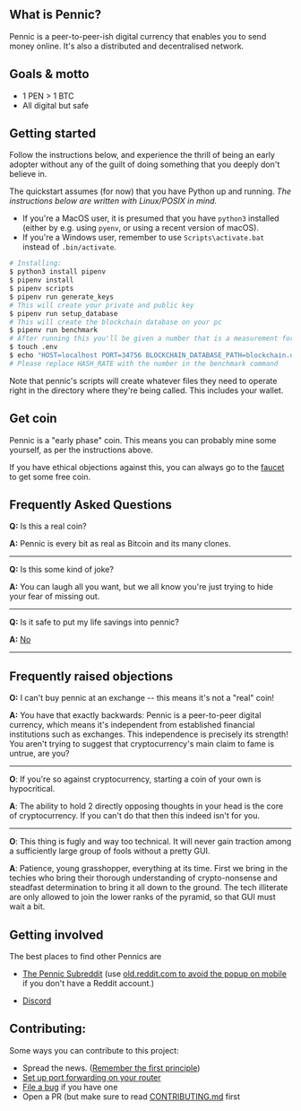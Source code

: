 ## What is Pennic?

Pennic is a peer-to-peer-ish digital currency that enables you to send money
online. It's also a distributed and decentralised network.

## Goals & motto

- 1 PEN > 1 BTC
- All digital but safe

## Getting started

Follow the instructions below, and experience the thrill of being an early
adopter without any of the guilt of doing something that you deeply don't
believe in.

The quickstart assumes (for now) that you have Python up and running. _The instructions below are written with
Linux/POSIX in mind._

- If you're a MacOS user, it is presumed that you have `python3` installed (either by e.g. using `pyenv`, or using a recent version of macOS).
- If you're a Windows user, remember to use `Scripts\activate.bat` instead of `.bin/activate`.

```bash
# Installing:
$ python3 install pipenv
$ pipenv install
$ pipenv scripts
$ pipenv run generate_keys
# This will create your private and public key
$ pipenv run setup_database
# This will create the blockchain database on your pc
$ pipenv run benchmark
# After running this you'll be given a number that is a measurement for how many hashes percycle gives you the best performance
$ touch .env
$ echo "HOST=localhost PORT=34756 BLOCKCHAIN_DATABASE_PATH=blockchain.db HASH_RATE=5500 DEVELOPMENT=1 RECENT_NODES_FILE_PATH=recent_nodes.json NODES_ASK_LIMIT=10" | tr " " "\n" >> .env
# Please replace HASH_RATE with the number in the benchmark command
```

Note that pennic's scripts will create whatever files they need to operate
right in the directory where they're being called. This includes your wallet.

## Get coin

Pennic is a "early phase" coin. This means you can probably mine some yourself, as per the instructions above.

If you have ethical objections against this, you can always go to the
[faucet](https://github.com/pooriaahmadi/pennic/issues/1) to get some free coin.

## Frequently Asked Questions

**Q:** Is this a real coin?

**A:** Pennic is every bit as real as Bitcoin and its many clones.

---

**Q:** Is this some kind of joke?

**A:** You can laugh all you want, but we all know you're just trying to hide your fear of missing out.

---

**Q:** Is it safe to put my life savings into pennic?

**A:** [No](https://github.com/pooriaahmadi/pennic/blob/main/docs/security.md)

---

## Frequently raised objections

**O:** I can't buy pennic at an exchange -- this means it's not a "real" coin!

**A:** You have that exactly backwards: Pennic is a peer-to-peer digital currency, which means it's independent from
established financial institutions such as exchanges. This independence is precisely its strength! You aren't
trying to suggest that cryptocurrency's main claim to fame is untrue, are you?

---

**O**: If you're so against cryptocurrency, starting a coin of your own is hypocritical.

**A**: The ability to hold 2 directly opposing thoughts in your head is the core of cryptocurrency. If you can't do that
then this indeed isn't for you.

---

**O**: This thing is fugly and way too technical. It will never gain traction among a sufficiently large group of fools
without a pretty GUI.

**A**: Patience, young grasshopper, everything at its time. First we bring in the techies who bring their thorough
understanding of crypto-nonsense and steadfast determination to bring it all down to the ground. The tech
illiterate are only allowed to join the lower ranks of the pyramid, so that GUI must wait a bit.

## Getting involved

The best places to find other Pennics are

- [The Pennic Subreddit](https://www.reddit.com/r/pennic/) (use [old.reddit.com to avoid the popup on
  mobile](https://old.reddit.com/r/pennic/) if you don't have a Reddit account.)

- [Discord](https://discord.gg/SsyE7QCcTJ)

## Contributing:

Some ways you can contribute to this project:

- Spread the news. ([Remember the first principle](https://github.com/pooriaahmadi/pennic/blob/main/docs/philosophy/principles.md))
- [Set up port forwarding on your router](https://github.com/pooriaahmadi/pennic/blob/main/docs/port-forwarding.md)
- [File a bug](https://github.com/pooriaahmadi/pennic/issues/new) if you have one
- Open a PR (but make sure to read
  [CONTRIBUTING.md](https://github.com/pooriaahmadi/pennic/blob/main/CONTRIBUTING.md) first
